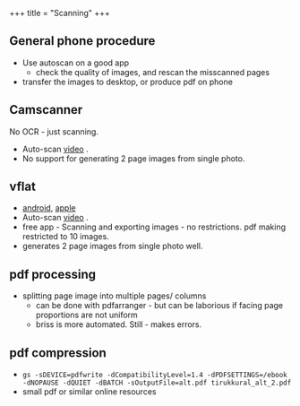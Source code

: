 +++
title = "Scanning"
+++

## General phone procedure

- Use autoscan on a good app
  - check the quality of images, and rescan the misscanned pages
- transfer the images to desktop, or produce pdf on phone 

## Camscanner
No OCR - just scanning. 

- Auto-scan [video](https://youtube.com/shorts/KFLCF_sU40A) .
- No support for generating 2 page images from single photo.


## vflat 
- [android](https://play.google.com/store/apps/details?id=com.voyagerx.scanner&hl=en_IN&gl=US), [apple](https://apps.apple.com/in/app/vflat-scan-pdf-scanner/id1540238220)
- Auto-scan [video](https://www.youtube.com/shorts/JiG41q9R9yk) .
- free app - Scanning and exporting images - no restrictions. pdf making restricted to 10 images.
- generates 2 page images from single photo well.

## pdf processing
- splitting page image into multiple pages/ columns 
  - can be done with pdfarranger - but can be laborious if facing page proportions are not uniform
  - briss is more automated. Still - makes errors.

## pdf compression
- `gs -sDEVICE=pdfwrite -dCompatibilityLevel=1.4 -dPDFSETTINGS=/ebook -dNOPAUSE -dQUIET -dBATCH -sOutputFile=alt.pdf tirukkural_alt_2.pdf`
- small pdf or similar online resources
